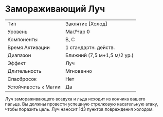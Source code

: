 
# Замораживающий Луч

| | |
|---|---|
|Тип|Заклятие [Холод]|
|Уровень| Маг/Чар 0|
|Компоненты| В, С|
|Время Активации| 1 стандартн. действ.|
|Диапазон| Ближний (7,5 м+1,5 м/2 ур.)|
|Эффект| Луч|
|Длительность| Мгновенно|
|Спасбросок| Нет|
|Устойчивость к Магии| Да|

Луч замораживающего воздуха и льда исходит из кончика вашего пальца. Вы должны провести успешную стрелковую касательную атаку, чтобы поразить цель. Луч наносит 1d3 пунктов повреждения холодом.